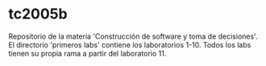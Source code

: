 # tc2005b
Repositorio de la materia 'Construcción de software y toma de decisiones'.
El directorio 'primeros labs' contiene los laboratorios 1-10.
Todos los labs tienen su propia rama a partir del laboratorio 11.